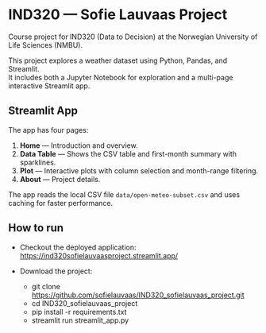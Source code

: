 # IND320 — Sofie Lauvaas Project

Course project for IND320 (Data to Decision) at the Norwegian University of Life Sciences (NMBU).

This project explores a weather dataset using Python, Pandas, and Streamlit.  
It includes both a Jupyter Notebook for exploration and a multi-page interactive Streamlit app.

## Streamlit App

The app has four pages:
1. **Home** — Introduction and overview.  
2. **Data Table** — Shows the CSV table and first-month summary with sparklines.  
3. **Plot** — Interactive plots with column selection and month-range filtering.  
4. **About** — Project details.

The app reads the local CSV file `data/open-meteo-subset.csv` and uses caching for faster performance.

## How to run

- Checkout the  deployed application: https://ind320sofielauvaasproject.streamlit.app/

- Download the project:

    - git clone https://github.com/sofielauvaas/IND320_sofielauvaas_project.git
    - cd IND320_sofielauvaas_project
    - pip install -r requirements.txt
    - streamlit run streamlit_app.py


